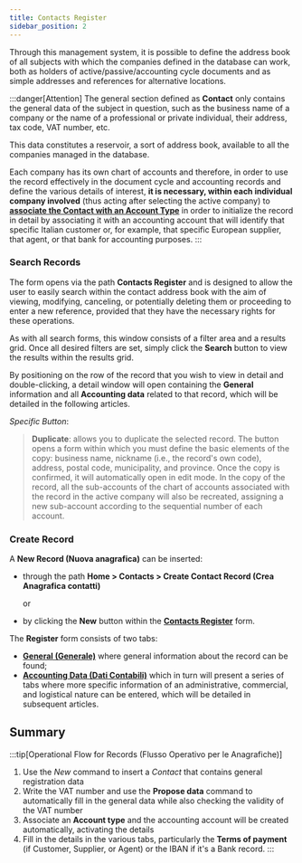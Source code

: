 ```yaml
---
title: Contacts Register
sidebar_position: 2
---
```


Through this management system, it is possible to define the address book of all subjects with which the companies defined in the database can work, both as holders of active/passive/accounting cycle documents and as simple addresses and references for alternative locations.

:::danger[Attention]
The general section defined as **Contact** only contains the general data of the subject in question, such as the business name of a company or the name of a professional or private individual, their address, tax code, VAT number, etc. 

This data constitutes a reservoir, a sort of address book, available to all the companies managed in the database.

Each company has its own chart of accounts and therefore, in order to use the record effectively in the document cycle and accounting records and define the various details of interest, **it is necessary, within each individual company involved** (thus acting after selecting the active company) to [**associate the Contact with an Account Type**](/docs/erp-home/registers/contacts/create-new-contact/accounting-data/accounting-data-intro) in order to initialize the record in detail by associating it with an accounting account that will identify that specific Italian customer or, for example, that specific European supplier, that agent, or that bank for accounting purposes.
:::

### Search Records

The form opens via the path **Contacts Register** and is designed to allow the user to easily search within the contact address book with the aim of viewing, modifying, canceling, or potentially deleting them or proceeding to enter a new reference, provided that they have the necessary rights for these operations.

As with all search forms, this window consists of a filter area and a results grid. Once all desired filters are set, simply click the **Search** button to view the results within the results grid.

By positioning on the row of the record that you wish to view in detail and double-clicking, a detail window will open containing the **General** information and all **Accounting data** related to that record, which will be detailed in the following articles.

*Specific Button*:  
> **Duplicate**: allows you to duplicate the selected record. The button opens a form within which you must define the basic elements of the copy: business name, nickname (i.e., the record's own code), address, postal code, municipality, and province. Once the copy is confirmed, it will automatically open in edit mode. In the copy of the record, all the sub-accounts of the chart of accounts associated with the record in the active company will also be recreated, assigning a new sub-account according to the sequential number of each account.

### Create Record

A **New Record (Nuova anagrafica)** can be inserted:

- through the path **Home > Contacts > Create Contact Record (Crea Anagrafica contatti)**

   or

- by clicking the **New** button within the **[Contacts Register](/docs/erp-home/registers/contacts/registers-management)** form.

The **Register** form consists of two tabs:
- **[General (Generale)](/docs/erp-home/registers/contacts/create-new-contact/general)** where general information about the record can be found;
- **[Accounting Data (Dati Contabili)](/docs/erp-home/registers/contacts/create-new-contact/accounting-data/accounting-data-intro)** which in turn will present a series of tabs where more specific information of an administrative, commercial, and logistical nature can be entered, which will be detailed in subsequent articles.

## Summary
:::tip[Operational Flow for Records (Flusso Operativo per le Anagrafiche)]
1. Use the *New* command to insert a *Contact* that contains general registration data
2. Write the VAT number and use the **Propose data** command to automatically fill in the general data while also checking the validity of the VAT number 
3. Associate an **Account type** and the accounting account will be created automatically, activating the details
4. Fill in the details in the various tabs, particularly the **Terms of payment** (if Customer, Supplier, or Agent) or the IBAN if it's a Bank record.
:::